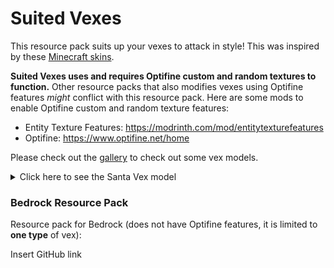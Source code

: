 # Suited Vexes

This resource pack suits up your vexes to attack in style! This was inspired by these [Minecraft skins](https://namemc.com/profile/thricebite.1).

**Suited Vexes uses and requires Optifine custom and random textures to function.** Other resource packs that also modifies vexes using Optifine features *might* conflict with this resource pack. 
Here are some mods to enable Optifine custom and random texture features: 
- Entity Texture Features: https://modrinth.com/mod/entitytexturefeatures
- Optifine: https://www.optifine.net/home

Please check out the [gallery](https://modrinth.com/resourcepack/suitedvexes/gallery
) to check out some vex models.

<details>
<summary>Click here to see the Santa Vex model</summary>

![An image of the Santa Vex model](https://cdn.modrinth.com/data/6qREtxgp/images/0f732226c3b460d575c8b5e4b677392384d0eb3a.gif)

</details>

### Bedrock Resource Pack

Resource pack for Bedrock (does not have Optifine features, it is limited to **one type** of vex): 

Insert GitHub link
